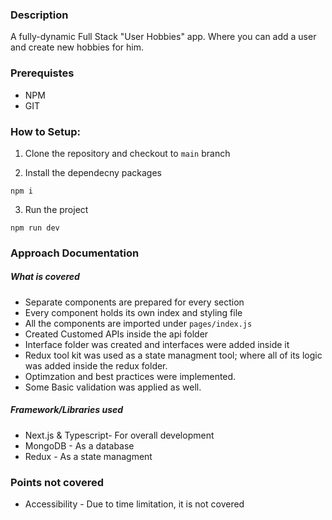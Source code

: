 ### Description

A fully-dynamic Full Stack "User Hobbies" app. Where you can add a user and create new hobbies for him.

### Prerequistes
- NPM
- GIT

### How to Setup: 

1. Clone the repository and checkout to `main` branch

2. Install the dependecny packages
  ```
  npm i
  ``` 
3. Run the project
  ```
  npm run dev
  ``` 

### Approach Documentation
##### What is covered
- Separate components are prepared for every section
- Every component holds its own index and styling file
- All the components are imported under `pages/index.js`
- Created Customed APIs inside the api folder
- Interface folder was created and interfaces were added inside it
- Redux tool kit was used as a state managment tool; where all of its logic was added inside the redux folder.
- Optimzation and best practices were implemented.
- Some Basic validation was applied as well.

##### Framework/Libraries used
- Next.js & Typescript- For overall development
- MongoDB - As a database
- Redux - As a state managment

### Points not covered
- Accessibility - Due to time limitation, it is not covered
